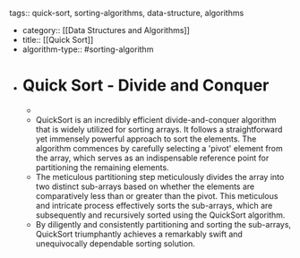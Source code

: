 tags:: quick-sort, sorting-algorithms, data-structure, algorithms

- category:: [[Data Structures and Algorithms]]
- title:: [[Quick Sort]]
- algorithm-type:: #sorting-algorithm
- # Quick Sort - Divide and Conquer
	-
	- QuickSort is an incredibly efficient divide-and-conquer algorithm that is widely utilized for sorting arrays. It follows a straightforward yet immensely powerful approach to sort the elements. The algorithm commences by carefully selecting a 'pivot' element from the array, which serves as an indispensable reference point for partitioning the remaining elements.
	- The meticulous partitioning step meticulously divides the array into two distinct sub-arrays based on whether the elements are comparatively less than or greater than the pivot. This meticulous and intricate process effectively sorts the sub-arrays, which are subsequently and recursively sorted using the QuickSort algorithm.
	- By diligently and consistently partitioning and sorting the sub-arrays, QuickSort triumphantly achieves a remarkably swift and unequivocally dependable sorting solution.
